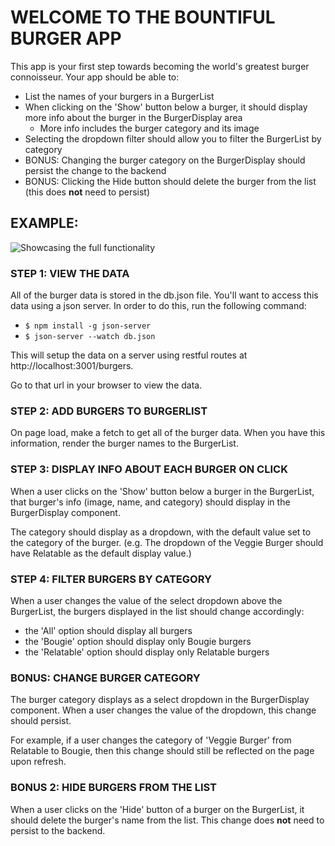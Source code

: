 # WELCOME TO THE BOUNTIFUL BURGER APP

This app is your first step towards becoming the world's greatest burger connoisseur. Your app should be able to:
 
 * List the names of your burgers in a BurgerList
 * When clicking on the 'Show' button below a burger, it should display more info about the burger in the BurgerDisplay area
   * More info includes the burger category and its image
 * Selecting the dropdown filter should allow you to filter the BurgerList by category
 * BONUS: Changing the burger category on the BurgerDisplay should persist the change to the backend
 * BONUS: Clicking the Hide button should delete the burger from the list (this does **not** need to persist)

## EXAMPLE:
![Showcasing the full functionality](burgerz-example.gif)

### STEP 1: VIEW THE DATA
All of the burger data is stored in the db.json file. You'll want to access this data using a json server. In order to do this, run the following command:
  
  * `$ npm install -g json-server`
  * `$ json-server --watch db.json`

This will setup the data on a server using restful routes at http://localhost:3001/burgers.

Go to that url in your browser to view the data.

### STEP 2: ADD BURGERS TO BURGERLIST
On page load, make a fetch
to get all of the burger data. When you have this information, render the burger names to the BurgerList.

### STEP 3: DISPLAY INFO ABOUT EACH BURGER ON CLICK
When a user clicks on the 'Show' button below a burger in the BurgerList, that burger's info (image, name, and category) should display in the BurgerDisplay component.

The category should display as a dropdown, with the default value set to the category of the burger. (e.g. The dropdown of the Veggie Burger should have Relatable as the default display value.)

### STEP 4: FILTER BURGERS BY CATEGORY
 When a user changes the value of the select dropdown above the BurgerList, the burgers displayed in the list should change accordingly:

 * the 'All' option should display all burgers
 * the 'Bougie' option should display only Bougie burgers
 * the 'Relatable' option should display only Relatable burgers

### BONUS: CHANGE BURGER CATEGORY
  The burger category displays as a select dropdown in the BurgerDisplay component. When a user changes the value of the dropdown, this change should persist.

  For example, if a user changes the category of 'Veggie Burger' from Relatable to Bougie, then this change should still be reflected on the page upon refresh.

### BONUS 2: HIDE BURGERS FROM THE LIST
  When a user clicks on the 'Hide' button of a burger on the BurgerList, it should delete the burger's name from the list. This change does **not** need to persist to the backend.

